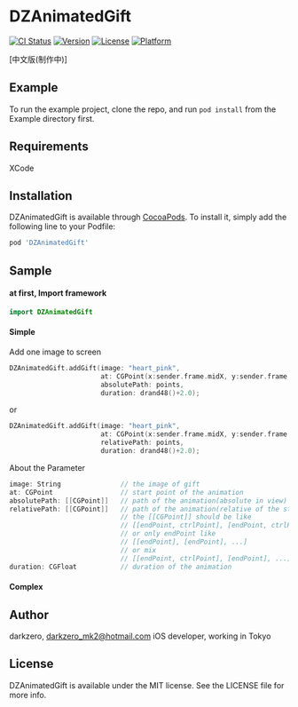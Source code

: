# DZAnimatedGift

[![CI Status](http://img.shields.io/travis/darkzero/DZAnimatedGift.svg?style=flat)](https://travis-ci.org/darkzero/DZAnimatedGift)
[![Version](https://img.shields.io/cocoapods/v/DZAnimatedGift.svg?style=flat)](http://cocoapods.org/pods/DZAnimatedGift)
[![License](https://img.shields.io/cocoapods/l/DZAnimatedGift.svg?style=flat)](http://cocoapods.org/pods/DZAnimatedGift)
[![Platform](https://img.shields.io/cocoapods/p/DZAnimatedGift.svg?style=flat)](http://cocoapods.org/pods/DZAnimatedGift)

[中文版(制作中)]

## Example

To run the example project, clone the repo, and run `pod install` from the Example directory first.

## Requirements
XCode

## Installation

DZAnimatedGift is available through [CocoaPods](http://cocoapods.org). To install
it, simply add the following line to your Podfile:

```ruby
pod 'DZAnimatedGift'
```

## Sample

#### at first, Import framework
```Swift
import DZAnimatedGift
```

#### Simple

Add one image to screen
```Swift
DZAnimatedGift.addGift(image: "heart_pink",
                       at: CGPoint(x:sender.frame.midX, y:sender.frame.midY),
                       absolutePath: points,
                       duration: drand48()+2.0);
```
or
```Swift
DZAnimatedGift.addGift(image: "heart_pink",
                       at: CGPoint(x:sender.frame.midX, y:sender.frame.midY),
                       relativePath: points,
                       duration: drand48()+2.0);
```

About the Parameter
```Swift
image: String               // the image of gift
at: CGPoint                 // start point of the animation
absolutePath: [[CGPoint]]   // path of the animation(absolute in view)
relativePath: [[CGPoint]]   // path of the animation(relative of the start point)
                            // the [[CGPoint]] should be like
                            // [[endPoint, ctrlPoint], [endPoint, ctrlPoint], ...]
                            // or only endPoint like
                            // [[endPoint], [endPoint], ...]
                            // or mix
                            // [[endPoint, ctrlPoint], [endPoint], ...]
duration: CGFloat           // duration of the animation
```

#### Complex

## Author

darkzero, darkzero_mk2@hotmail.com
iOS developer, working in Tokyo

## License

DZAnimatedGift is available under the MIT license. See the LICENSE file for more info.
